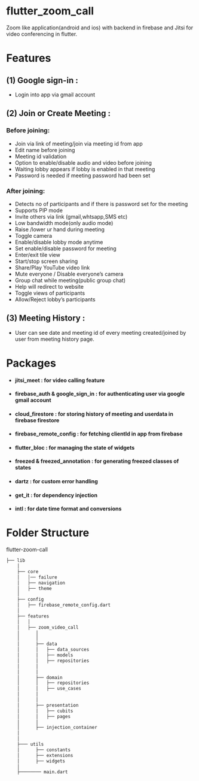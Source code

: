 # flutter_zoom_call

Zoom like application(android and ios) with backend in firebase and Jitsi for video conferencing in flutter.




# Features

## (1) Google sign-in :
* Login into app via gmail account


## (2) Join or Create Meeting :

### Before joining:
* Join via link of meeting/join via meeting id from app
* Edit name before joining
* Meeting id validation
* Option to enable/disable audio and video before joining
* Waiting lobby appears if lobby is enabled in that meeting
*  Password is needed if meeting password had been set

### After joining:
* Detects no of participants and if there is password set for the meeting 
* Supports PIP mode
* Invite others via link (gmail,whtsapp,SMS etc)
* Low bandwidth mode(only audio mode)
* Raise /lower ur hand during meeting
* Toggle camera
* Enable/disable lobby mode anytime
* Set enable/disable password for meeting
* Enter/exit tile view
* Start/stop screen sharing
* Share/Play YouTube video link
* Mute everyone / Disable everyone’s camera
* Group chat while meeting(public group chat)
* Help will redirect to website
* Toggle views of participants
* Allow/Reject lobby’s participants



## (3) Meeting History :
* User can see date and meeting id of every meeting created/joined by user from meeting history page.





# Packages

 - #### jitsi_meet : for video calling feature
 
 - #### firebase_auth & google_sign_in : for authenticating user via google gmail account

 - ####  cloud_firestore : for storing history of meeting and userdata in firebase firestore

 - ####  firebase_remote_config : for fetching clientId in app from firebase

 - ####  flutter_bloc : for managing the state of widgets

 - ####  freezed & freezed_annotation : for generating freezed classes of states

 - ####  dartz  : for custom error handling

 - ####  get_it : for dependency injection 

 - ####  intl : for date time format and conversions




# Folder Structure

flutter-zoom-call

```sh
├── lib
    │   
    ├── core   
    │   │── failure
    │   ├── navigation
    │   ├── theme
    │   
    ├── config   
    │   ├── firebase_remote_config.dart
    │            
    ├── features  
    │   │   
    │   ├── zoom_video_call
    │      │   
    │      │ 
    │      ├── data
    │      │   ├── data_sources
    │      │   ├── models
    │      │   ├── repositories
    │      │ 
    │      │ 
    │      ├── domain
    │      │   ├── repositories
    │      │   ├── use_cases
    │      │    
    │      │   
    │      ├── presentation
    │      │   ├── cubits
    │      │   ├── pages
    │      │    
    │      ├── injection_container
    │         
    │       
    ├─── utils
    │      ├── constants
    │      ├── extensions
    │      ├── widgets
    │    
    ├──────── main.dart     
    
  







